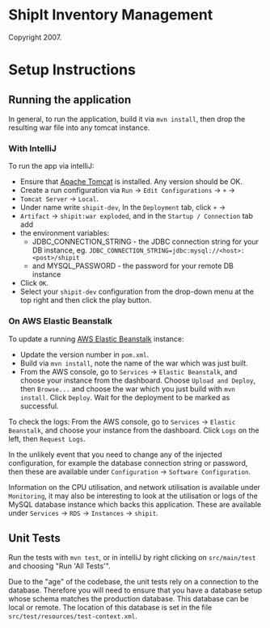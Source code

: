 ShipIt Inventory Management
===========================

Copyright 2007.

# Setup Instructions

## Running the application

In general, to run the application, build it via `mvn install`, then drop the resulting
war file into any tomcat instance.

### With IntelliJ

To run the app via intelliJ:

* Ensure that [Apache Tomcat](http://tomcat.apache.org/) is installed.  Any
  version should be OK.
* Create a run configuration via `Run` -> `Edit Configurations` -> `+` ->
* `Tomcat Server` -> `Local`.
* Under name write `shipit-dev`, In the `Deployment` tab, click `+` ->
* `Artifact` -> `shipit:war exploded`, and in the `Startup / Connection` tab add
* the environment variables:
  * JDBC_CONNECTION_STRING - the JDBC connection string for your DB instance,
   eg. `JDBC_CONNECTION_STRING=jdbc:mysql://<host>:<post>/shipit`
  * and MYSQL_PASSWORD - the password for your remote DB instance
* Click `OK`.
* Select your `shipit-dev` configuration from the drop-down menu at the top
  right and then click the play button.

### On AWS Elastic Beanstalk

To update a running [AWS Elastic Beanstalk](https://aws.amazon.com/elasticbeanstalk/) instance:

* Update the version number in `pom.xml`.
* Build via `mvn install`, note the name of the war which was just built.
* From the AWS console, go to `Services` -> `Elastic Beanstalk`, and choose your instance
  from the dashboard.   Choose `Upload and Deploy`, then `Browse...` and choose the war
  which you just build with `mvn install`.  Click `Deploy`.  Wait for the deployment to
  be marked as successful.

To check the logs:  From the AWS console, go to `Services` -> `Elastic Beanstalk`, and
choose your instance from the dashboard.   Click `Logs` on the left, then `Request Logs`.

In the unlikely event that you need to change any of the injected configuration, for
example the database connection string or password, then these are available under
`Configuration` -> `Software Configuration`.

Information on the CPU utilisation, and network utilisation is available under `Monitoring`,
it may also be interesting to look at the utilisation or logs of the MySQL database instance
which backs this application.  These are available under `Services` -> `RDS` -> `Instances`
-> `shipit`.

## Unit Tests

Run the tests with `mvn test`, or in intelliJ by right clicking on `src/main/test` and
choosing "Run 'All Tests'".

Due to the "age" of the codebase, the unit tests rely on a connection to the database.
Therefore you will need to ensure that you have a database setup whose schema matches
the production database.  This database can be local or remote.  The location of this
database is set in the file `src/test/resources/test-context.xml`.
